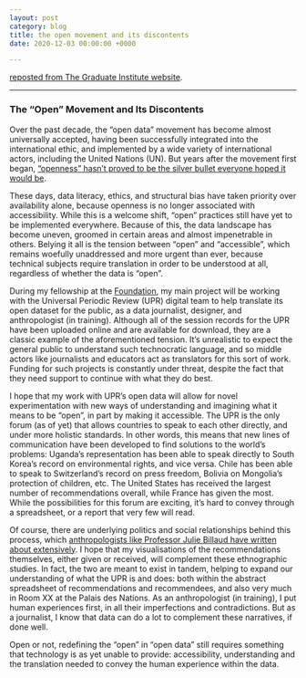 ```yaml
---
layout: post
category: blog
title: the open movement and its discontents
date: 2020-12-03 00:00:00 +0000

---
```

[reposted from The Graduate Institute website](https://www.graduateinstitute.ch/communications/news/open-movement-and-its-discontents).

***

### The “Open” Movement and Its Discontents

Over the past decade, the “open data” movement has become almost universally accepted, having been successfully integrated into the international ethic, and implemented by a wide variety of international actors, including the United Nations (UN). But years after the movement first began, [“openness” hasn’t proved to be the silver bullet everyone hoped it would be](http://parisinnovationreview.com/articles-en/a-brief-history-of-open-data).  
  
 These days, data literacy, ethics, and structural bias have taken priority over availability alone, because openness is no longer associated with accessibility. While this is a welcome shift, “open” practices still have yet to be implemented everywhere. Because of this, the data landscape has become uneven, groomed in certain areas and almost impenetrable in others. Belying it all is the tension between “open” and “accessible”, which remains woefully unaddressed and more urgent than ever, because technical subjects require translation in order to be understood at all, regardless of whether the data is “open”.  
  
 During my fellowship at the [Foundation](https://okfn.org/), my main project will be working with the Universal Periodic Review (UPR) digital team to help translate its open dataset for the public, as a data journalist, designer, and anthropologist (in training). Although all of the session records for the UPR have been uploaded online and are available for download, they are a classic example of the aforementioned tension. It’s unrealistic to expect the general public to understand such technocratic language, and so middle actors like journalists and educators act as translators for this sort of work. Funding for such projects is constantly under threat, despite the fact that they need support to continue with what they do best.  
  
 I hope that my work with UPR’s open data will allow for novel experimentation with new ways of understanding and imagining what it means to be “open”, in part by making it accessible. The UPR is the only forum (as of yet) that allows countries to speak to each other directly, and under more holistic standards. In other words, this means that new lines of communication have been developed to find solutions to the world’s problems: Uganda’s representation has been able to speak directly to South Korea’s record on environmental rights, and vice versa. Chile has been able to speak to Switzerland’s record on press freedom, Bolivia on Mongolia’s protection of children, etc. The United States has received the largest number of recommendations overall, while France has given the most. While the possibilities for this forum are exciting, it’s hard to convey through a spreadsheet, or a report that very few will read.  
  
 Of course, there are underlying politics and social relationships behind this process, which [anthropologists like Professor Julie Billaud have written about extensively](https://sro.sussex.ac.uk/id/eprint/53814/1/FINAL_Billaud_Cowan_Between_Learning_and_Schooling_Cowan_and_Billaud_for_SRO.pdf). I hope that my visualisations of the recommendations themselves, either given or received, will complement these ethnographic studies. In fact, the two are meant to exist in tandem, helping to expand our understanding of what the UPR is and does: both within the abstract spreadsheet of recommendations and recommendees, and also very much in Room XX at the Palais des Nations. As an anthropologist (in training), I put human experiences first, in all their imperfections and contradictions. But as a journalist, I know that data can do a lot to complement these narratives, if done well.

Open or not, redefining the “open” in “open data” still requires something that technology is as yet unable to provide: accessibility, understanding and the translation needed to convey the human experience within the data.